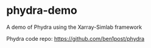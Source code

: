 # phydra-demo
 A demo of Phydra using the Xarray-Simlab framework

Phydra code repo:
https://github.com/ben1post/phydra
 
